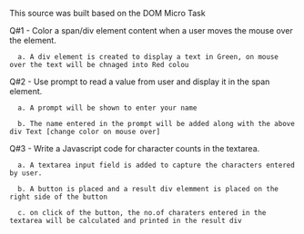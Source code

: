 This source was built based on the DOM Micro Task

  Q#1 - Color a span/div element content when a user moves the mouse over the element.
     
      a. A div element is created to display a text in Green, on mouse over the text will be chnaged into Red colou

  Q#2 - Use prompt to read a value from user and display it in the span element.
      
      a. A prompt will be shown to enter your name
      
      b. The name entered in the prompt will be added along with the above div Text [change color on mouse over]

  Q#3 - Write a Javascript code for character counts in the textarea.
      
      a. A textarea input field is added to capture the characters entered by user.
      
      b. A button is placed and a result div elemment is placed on the right side of the button
      
      c. on click of the button, the no.of charaters entered in the textarea will be calculated and printed in the result div
